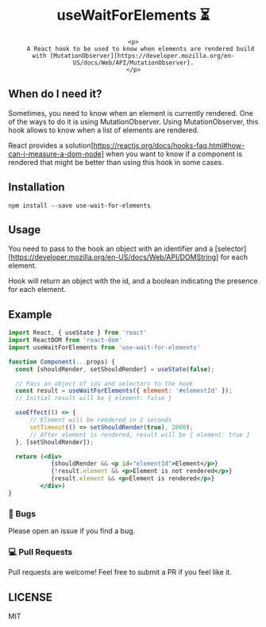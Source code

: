 <div align="center">
    <h1>useWaitForElements ⏳</h1>

    <p>
        A React hook to be used to know when elements are rendered build with [MutationObserver][https://developer.mozilla.org/en-US/docs/Web/API/MutationObserver].
    </p>
</div>

## When do I need it?

Sometimes, you need to know when an element is currently rendered. One of the ways to do it is using MutationObserver. Using MutationObserver, this hook allows to know when a list of elements are rendered. 

React provides a solution[https://reactjs.org/docs/hooks-faq.html#how-can-i-measure-a-dom-node] when you want to know if a component is rendered that might be better than using this hook in some cases.

## Installation

```shell
npm install --save use-wait-for-elements
```

## Usage

You need to pass to the hook an object with an identifier and a [selector][https://developer.mozilla.org/en-US/docs/Web/API/DOMString] for each element.

Hook will return an object with the id, and a boolean indicating the presence for each element.

## Example

```jsx
import React, { useState } from 'react'
import ReactDOM from 'react-dom'
import useWaitForElements from 'use-wait-for-elements'

function Component(...props) {
  const [shouldRender, setShouldRender] = useState(false);

  // Pass an object of ids and selectors to the hook
  const result = useWaitForElements({ element: '#elementId' });
  // Initial result will be { element: false }

  useEffect(() => {
      // Element will be rendered in 2 seconds
      setTimeout(() => setShouldRender(true), 2000);
      // After element is rendered, result will be { element: true }
  }, [setShouldRender]);

  return (<div>
            {shouldRender && <p id="elementId">Element</p>}
            {!result.element && <p>Element is not rendered</p>}
            {result.element && <p>Element is rendered</p>}
         </div>)
}
```

### 🐛 Bugs

Please open an issue if you find a bug.

### 💻 Pull Requests

Pull requests are welcome! Feel free to submit a PR if you feel like it.

## LICENSE
MIT